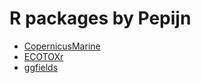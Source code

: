 
# R packages by Pepijn

- [CopernicusMarine](CopernicusMarine)
- [ECOTOXr](ECOTOXr)
- [ggfields](ggfields)
